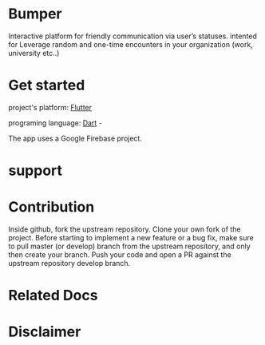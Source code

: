 # Bumper
Interactive platform for friendly communication via user’s statuses.
intented for Leverage random and one-time encounters in your organization (work, university etc..)


# Get started

project's platform: [Flutter](https://flutter.dev/docs/get-started/install) 

programing language: [Dart](https://dart.dev/tutorials/server/get-started) - 

The app uses a Google Firebase project.

# support


# Contribution

Inside github, fork the upstream repository.
Clone your own fork of the project.
Before starting to implement a new feature or a bug fix, make sure to pull master (or develop) branch from the upstream repository, and only then create your branch.
Push your code and open a PR against the upstream repository develop branch.

# Related Docs



# Disclaimer
